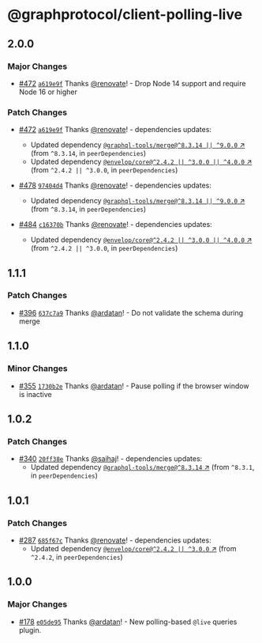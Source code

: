 # @graphprotocol/client-polling-live

## 2.0.0

### Major Changes

- [#472](https://github.com/graphprotocol/graph-client/pull/472) [`a619e9f`](https://github.com/graphprotocol/graph-client/commit/a619e9f00aeb082ea04886d92888dfbe5c2698a6) Thanks [@renovate](https://github.com/apps/renovate)! - Drop Node 14 support and require Node 16 or higher

### Patch Changes

- [#472](https://github.com/graphprotocol/graph-client/pull/472) [`a619e9f`](https://github.com/graphprotocol/graph-client/commit/a619e9f00aeb082ea04886d92888dfbe5c2698a6) Thanks [@renovate](https://github.com/apps/renovate)! - dependencies updates:

  - Updated dependency [`@graphql-tools/merge@^8.3.14 || ^9.0.0` ↗︎](https://www.npmjs.com/package/@graphql-tools/merge/v/8.3.14) (from `^8.3.14`, in `peerDependencies`)
  - Updated dependency [`@envelop/core@^2.4.2 || ^3.0.0 || ^4.0.0` ↗︎](https://www.npmjs.com/package/@envelop/core/v/2.4.2) (from `^2.4.2 || ^3.0.0`, in `peerDependencies`)

- [#478](https://github.com/graphprotocol/graph-client/pull/478) [`97404d4`](https://github.com/graphprotocol/graph-client/commit/97404d4bf7a77a866e5202906ea0dabb8e0dedd1) Thanks [@renovate](https://github.com/apps/renovate)! - dependencies updates:

  - Updated dependency [`@graphql-tools/merge@^8.3.14 || ^9.0.0` ↗︎](https://www.npmjs.com/package/@graphql-tools/merge/v/8.3.14) (from `^8.3.14`, in `peerDependencies`)

- [#484](https://github.com/graphprotocol/graph-client/pull/484) [`c16370b`](https://github.com/graphprotocol/graph-client/commit/c16370b91a78ec21ff8319d89becddceb0706e4a) Thanks [@renovate](https://github.com/apps/renovate)! - dependencies updates:
  - Updated dependency [`@envelop/core@^2.4.2 || ^3.0.0 || ^4.0.0` ↗︎](https://www.npmjs.com/package/@envelop/core/v/2.4.2) (from `^2.4.2 || ^3.0.0`, in `peerDependencies`)

## 1.1.1

### Patch Changes

- [#396](https://github.com/graphprotocol/graph-client/pull/396) [`637c7a9`](https://github.com/graphprotocol/graph-client/commit/637c7a9884ee05effc8aef7c82d5545a594930e7) Thanks [@ardatan](https://github.com/ardatan)! - Do not validate the schema during merge

## 1.1.0

### Minor Changes

- [#355](https://github.com/graphprotocol/graph-client/pull/355) [`1730b2e`](https://github.com/graphprotocol/graph-client/commit/1730b2e3a971e68a9a36ddc9d8d503e6f730eda4) Thanks [@ardatan](https://github.com/ardatan)! - Pause polling if the browser window is inactive

## 1.0.2

### Patch Changes

- [#340](https://github.com/graphprotocol/graph-client/pull/340) [`20ff38e`](https://github.com/graphprotocol/graph-client/commit/20ff38ee9c9dc6b3e384a4bd10f20c090b80cb6b) Thanks [@saihaj](https://github.com/saihaj)! - dependencies updates:
  - Updated dependency [`@graphql-tools/merge@^8.3.14` ↗︎](https://www.npmjs.com/package/@graphql-tools/merge/v/8.3.14) (from `^8.3.1`, in `peerDependencies`)

## 1.0.1

### Patch Changes

- [#287](https://github.com/graphprotocol/graph-client/pull/287) [`685f67c`](https://github.com/graphprotocol/graph-client/commit/685f67cf531316296fbc8825a9965c47711429e5) Thanks [@renovate](https://github.com/apps/renovate)! - dependencies updates:
  - Updated dependency [`@envelop/core@^2.4.2 || ^3.0.0` ↗︎](https://www.npmjs.com/package/@envelop/core/v/2.4.2) (from `^2.4.2`, in `peerDependencies`)

## 1.0.0

### Major Changes

- [#178](https://github.com/graphprotocol/graph-client/pull/178) [`e05de95`](https://github.com/graphprotocol/graph-client/commit/e05de95d68e8fb25e3f81dfeba785b8f57d5f802) Thanks [@ardatan](https://github.com/ardatan)! - New polling-based `@live` queries plugin.
